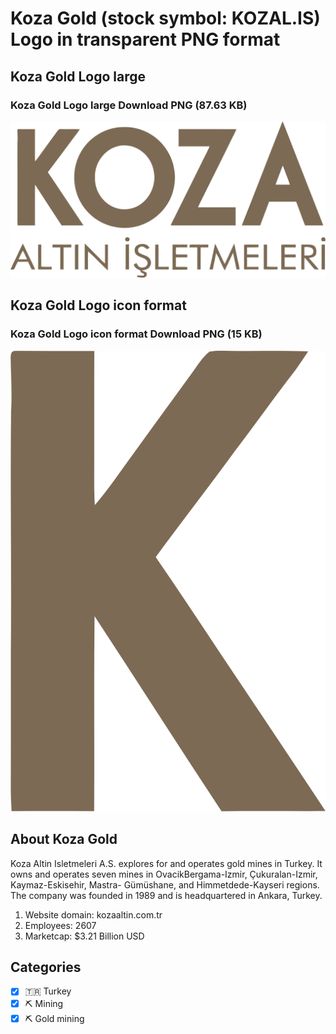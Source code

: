 # Koza Gold (stock symbol: KOZAL.IS) Logo in transparent PNG format

## Koza Gold Logo large

### Koza Gold Logo large Download PNG (87.63 KB)

![Koza Gold Logo large Download PNG (87.63 KB)](/img/orig/KOZAL.IS_BIG-e7827ce4.png)

## Koza Gold Logo icon format

### Koza Gold Logo icon format Download PNG (15 KB)

![Koza Gold Logo icon format Download PNG (15 KB)](/img/orig/KOZAL.IS-0a48c9fd.png)

## About Koza Gold

Koza Altin Isletmeleri A.S. explores for and operates gold mines in Turkey. It owns and operates seven mines in OvacikBergama-Izmir, Çukuralan-Izmir, Kaymaz-Eskisehir, Mastra- Gümüshane, and Himmetdede-Kayseri regions. The company was founded in 1989 and is headquartered in Ankara, Turkey.

1. Website domain: kozaaltin.com.tr
2. Employees: 2607
3. Marketcap: $3.21 Billion USD


## Categories
- [x] 🇹🇷 Turkey
- [x] ⛏️ Mining
- [x] ⛏️ Gold mining

